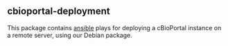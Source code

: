 ## cbioportal-deployment

This package contains [ansible](https://www.ansible.com/) plays for deploying a cBioPortal instance on a remote server, using our Debian package.

 
